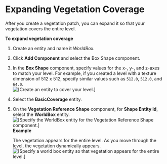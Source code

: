 # Expanding Vegetation Coverage<a name="dynamic-vegetation-procedures-coverage"></a>

After you create a vegetation patch, you can expand it so that your vegetation covers the entire level\.

**To expand vegetation coverage**

1. Create an entity and name it *WorldBox*\.

1. Click **Add Component** and select the Box Shape component\.

1. In the **Box Shape** component, specify values for the x\-, y\-, and z\-axes to match your level\. For example, if you created a level with a texture dimension of 512 x 512, specify similar values such as `512.0`, `512.0`, and `64.0`\.  
![\[Create an entity to cover your level.\]](http://docs.aws.amazon.com/lumberyard/latest/userguide/images/vegetation/dynamic/expanding-vegetation-coverage-1.png)

1. Select the **BasicCoverage** entity\.

1. On the **Vegetation Reference Shape** component, for **Shape Entity Id**, select the **WorldBox** entity\.  
![\[Specify the WorldBox entity for the Vegetation Reference Shape component.\]](http://docs.aws.amazon.com/lumberyard/latest/userguide/images/vegetation/dynamic/expanding-vegetation-coverage-2.png)  
**Example**  

   The vegetation appears for the entire level\. As you move through the level, the vegetation dynamically appears\.  
![\[Specify a world box entity so that vegetation appears for the entire level.\]](http://docs.aws.amazon.com/lumberyard/latest/userguide/images/vegetation/dynamic/expanding-vegetation-coverage-3.png)